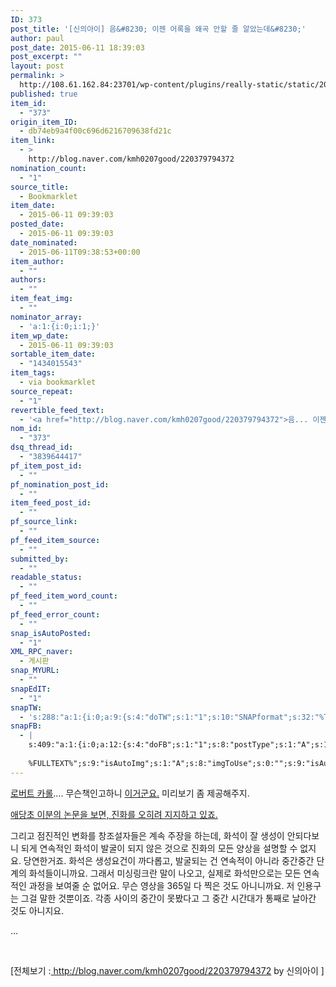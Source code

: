 ```yaml
---
ID: 373
post_title: '[신의아이] 음&#8230; 이젠 어록을 왜곡 안할 줄 알았는데&#8230;'
author: paul
post_date: 2015-06-11 18:39:03
post_excerpt: ""
layout: post
permalink: >
  http://108.61.162.84:23701/wp-content/plugins/really-static/static/2015/06/%ec%8b%a0%ec%9d%98%ec%95%84%ec%9d%b4-%ec%9d%8c-%ec%9d%b4%ec%a0%a0-%ec%96%b4%eb%a1%9d%ec%9d%84-%ec%99%9c%ea%b3%a1-%ec%95%88%ed%95%a0-%ec%a4%84-%ec%95%8c%ec%95%98%eb%8a%94%eb%8d%b0/
published: true
item_id:
  - "373"
origin_item_ID:
  - db74eb9a4f00c696d6216709638fd21c
item_link:
  - >
    http://blog.naver.com/kmh0207good/220379794372
nomination_count:
  - "1"
source_title:
  - Bookmarklet
item_date:
  - 2015-06-11 09:39:03
posted_date:
  - 2015-06-11 09:39:03
date_nominated:
  - 2015-06-11T09:38:53+00:00
item_author:
  - ""
authors:
  - ""
item_feat_img:
  - ""
nominator_array:
  - 'a:1:{i:0;i:1;}'
item_wp_date:
  - 2015-06-11 09:39:03
sortable_item_date:
  - "1434015543"
item_tags:
  - via bookmarklet
source_repeat:
  - "1"
revertible_feed_text:
  - '<a href="http://blog.naver.com/kmh0207good/220379794372">음... 이젠 어록을 왜곡 안할 줄 알았는데... : 네이버블로그</a>.'
nom_id:
  - "373"
dsq_thread_id:
  - "3839644417"
pf_item_post_id:
  - ""
pf_nomination_post_id:
  - ""
item_feed_post_id:
  - ""
pf_source_link:
  - ""
pf_feed_item_source:
  - ""
submitted_by:
  - ""
readable_status:
  - ""
pf_feed_item_word_count:
  - ""
pf_feed_error_count:
  - ""
snap_isAutoPosted:
  - "1"
XML_RPC_naver:
  - 게시판
snap_MYURL:
  - ""
snapEdIT:
  - "1"
snapTW:
  - 's:288:"a:1:{i:0;a:9:{s:4:"doTW";s:1:"1";s:10:"SNAPformat";s:32:"%TITLE% - %SURL% %HTAGS% %HCATS%";s:8:"attchImg";s:1:"1";s:9:"isAutoImg";s:1:"A";s:8:"imgToUse";s:0:"";s:11:"isPrePosted";s:1:"1";s:8:"isPosted";s:1:"1";s:4:"pgID";s:18:"608932969361776640";s:5:"pDate";s:19:"2015-06-11 09:45:08";}}";'
snapFB:
  - |
    s:409:"a:1:{i:0;a:12:{s:4:"doFB";s:1:"1";s:8:"postType";s:1:"A";s:10:"AttachPost";s:1:"2";s:10:"SNAPformat";s:67:"#폴아저씨의창조과학이야기 %HTAGS% %HCATS%
    
    %FULLTEXT%";s:9:"isAutoImg";s:1:"A";s:8:"imgToUse";s:0:"";s:9:"isAutoURL";s:1:"A";s:8:"urlToUse";s:0:"";s:11:"isPrePosted";s:1:"1";s:8:"isPosted";s:1:"1";s:4:"pgID";s:31:"794323357332113_797379090359873";s:5:"pDate";s:19:"2015-06-11 09:45:15";}}";
---
```

<p><a class="con_link" href="http://en.wikipedia.org/wiki/Robert_L._Carroll" target="_blank">로버트 카롤</a>&#8230;. 무슨책인고하니 <a class="con_link" href="https://books.google.co.kr/books?id=lOBoQgAACAAJ&amp;dq=robert+carroll,+vertebrate+Paleontology+and+Evolution&amp;hl=ko&amp;sa=X&amp;ei=seJvVcGEF8fp8AW9-IO4Cw&amp;ved=0CBsQ6AEwAA" target="_blank">이거군요.</a> 미리보기 좀 제공해주지.</p>
<p><a class="con_link" href="http://biology.mcgill.ca/faculty/carroll/" target="_blank">애당초 이분의 논문을 보면, 진화를 오히려 지지하고 있죠.</a></p>
<p>그리고 점진적인 변화를 창조설자들은 계속 주장을 하는데, 화석이 잘 생성이 안되다보니 되게 연속적인 화석이 발굴이 되지 않은 것으로 진화의 모든 양상을 설명할 수 없지요. 당연한거죠. 화석은 생성요건이 까다롭고, 발굴되는 건 연속적이 아니라 중간중간 단계의 화석들이니까요. 그래서 미싱링크란 말이 나오고, 실제로 화석만으로는 모든 연속적인 과정을 보여줄 순 없어요. 무슨 영상을 365일 다 찍은 것도 아니니까요. 저 인용구는 그걸 말한 것뿐이죠. 각종 사이의 중간이 못봤다고 그 중간 시간대가 통째로 날아간 것도 아니지요.</p>
<p>&#8230;</p>
<p>&nbsp;</p>
<p>[전체보기 :<a href="http://blog.naver.com/kmh0207good/220379794372"> http://blog.naver.com/kmh0207good/220379794372</a> by 신의아이 ]</p>
